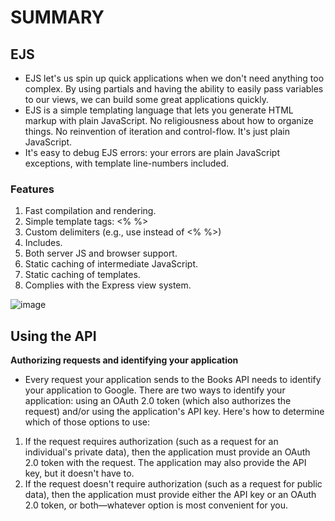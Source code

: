 # SUMMARY #

## EJS ##
- EJS let's us spin up quick applications when we don't need anything too complex. By using partials and having the ability to easily pass variables to our views, we can build some great applications quickly.
- EJS is a simple templating language that lets you generate HTML markup with plain JavaScript. No religiousness about how to organize things. No reinvention of iteration and control-flow. It's just plain JavaScript.
- It's easy to debug EJS errors: your errors are plain JavaScript exceptions, with template line-numbers included.

### Features ###
1. Fast compilation and rendering.
1. Simple template tags: <% %>
1. Custom delimiters (e.g., use <? ?> instead of <% %>)
1. Includes.
1. Both server JS and browser support.
1. Static caching of intermediate JavaScript.
1. Static caching of templates.
1. Complies with the Express view system.

![image](https://miro.medium.com/max/850/1*usicWavHRKy4Sjm2XTCBMA.jpeg)


## Using the API ##
**Authorizing requests and identifying your application**
- Every request your application sends to the Books API needs to identify your application to Google. There are two ways to identify your application: using an OAuth 2.0 token (which also authorizes the request) and/or using the application's API key. Here's how to determine which of those options to use:
1. If the request requires authorization (such as a request for an individual's private data), then the application must provide an OAuth 2.0 token with the request. The application may also provide the API key, but it doesn't have to.
1. If the request doesn't require authorization (such as a request for public data), then the application must provide either the API key or an OAuth 2.0 token, or both—whatever option is most convenient for you.


